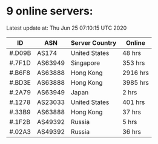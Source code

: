 # 9 online servers:

Latest update at: Thu Jun 25 07:10:15 UTC 2020

| ID | ASN | Server Country | Online |
| -- | --- | -------------- | ------ |
| #.D09B | AS174 | United States | 48 hrs |
| #.7F1D | AS63949 | Singapore | 353 hrs |
| #.B6F8 | AS63888 | Hong Kong | 2916 hrs |
| #.BD3E | AS63888 | Hong Kong | 3985 hrs |
| #.2A79 | AS63949 | Japan | 2 hrs |
| #.1278 | AS23033 | United States | 401 hrs |
| #.33B9 | AS63888 | Hong Kong | 37 hrs |
| #.1F2B | AS49392 | Russia | 5 hrs |
| #.02A3 | AS49392 | Russia | 36 hrs |

